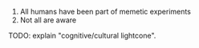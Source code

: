 1. All humans have been part of memetic experiments
2. Not all are aware

TODO: explain "cognitive/cultural lightcone". 